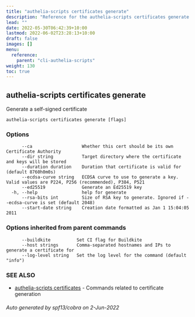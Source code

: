 ```yaml
---
title: "authelia-scripts certificates generate"
description: "Reference for the authelia-scripts certificates generate command."
lead: ""
date: 2022-05-30T06:42:39+10:00
lastmod: 2022-06-02T23:28:13+10:00
draft: false
images: []
menu:
  reference:
    parent: "cli-authelia-scripts"
weight: 130
toc: true
---
```


## authelia-scripts certificates generate

Generate a self-signed certificate

```
authelia-scripts certificates generate [flags]
```

### Options

```
      --ca                   Whether this cert should be its own Certificate Authority
      --dir string           Target directory where the certificate and keys will be stored
      --duration duration    Duration that certificate is valid for (default 8760h0m0s)
      --ecdsa-curve string   ECDSA curve to use to generate a key. Valid values are P224, P256 (recommended), P384, P521
      --ed25519              Generate an Ed25519 key
  -h, --help                 help for generate
      --rsa-bits int         Size of RSA key to generate. Ignored if --ecdsa-curve is set (default 2048)
      --start-date string    Creation date formatted as Jan 1 15:04:05 2011
```

### Options inherited from parent commands

```
      --buildkite          Set CI flag for Buildkite
      --host strings       Comma-separated hostnames and IPs to generate a certificate for
      --log-level string   Set the log level for the command (default "info")
```

### SEE ALSO

* [authelia-scripts certificates](authelia-scripts_certificates.md)	 - Commands related to certificate generation

###### Auto generated by spf13/cobra on 2-Jun-2022
